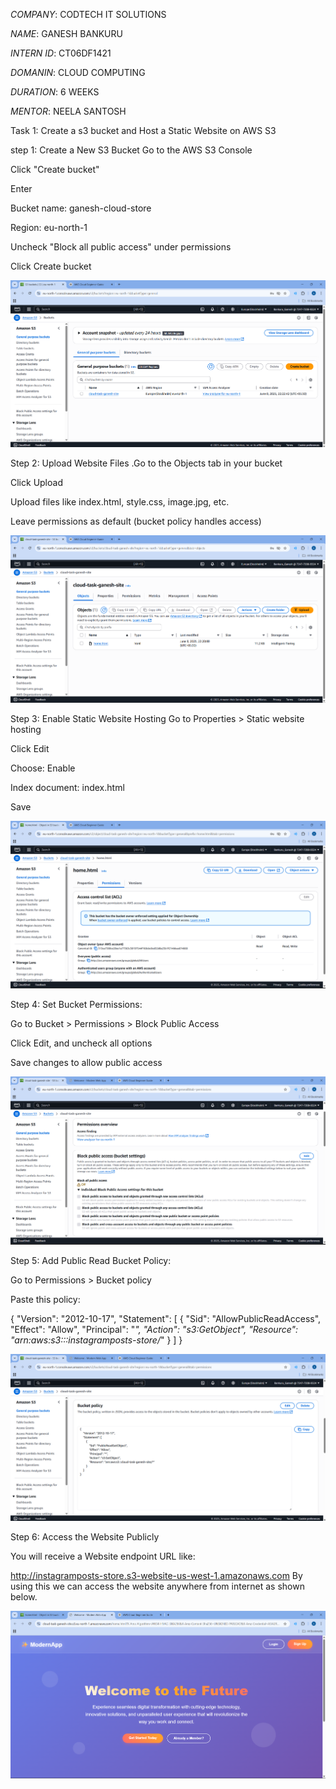 *COMPANY*: CODTECH IT SOLUTIONS

*NAME*: GANESH BANKURU

*INTERN ID*: CT06DF1421

*DOMANIN*: CLOUD COMPUTING

*DURATION*: 6 WEEKS

*MENTOR*: NEELA SANTOSH

Task 1: Create a s3 bucket and Host a Static Website on AWS S3

step 1: Create a New S3 Bucket Go to the AWS S3 Console

Click "Create bucket"

Enter

Bucket name: ganesh-cloud-store

Region: eu-north-1

Uncheck "Block all public access" under permissions

Click Create bucket


![image1](images/task11.png)


Step 2: Upload Website Files .Go to the Objects tab in your bucket

Click Upload

Upload files like index.html, style.css, image.jpg, etc.

Leave permissions as default (bucket policy handles access)


![image2](images/task12.png)


Step 3: Enable Static Website Hosting
Go to Properties > Static website hosting

Click Edit

Choose: Enable

Index document: index.html

Save


![image3](images/task13.png)


Step 4: Set Bucket Permissions:

Go to Bucket > Permissions > Block Public Access

Click Edit, and uncheck all options

Save changes to allow public access


![image4](images/task14.png)


Step 5: Add Public Read Bucket Policy:

Go to Permissions > Bucket policy

Paste this policy:

{
  "Version": "2012-10-17",
  "Statement": [
    {
      "Sid": "AllowPublicReadAccess",
      "Effect": "Allow",
      "Principal": "*",
      "Action": "s3:GetObject",
      "Resource": "arn:aws:s3:::instagramposts-store/*"
    }
  ]
}


![image5](images/task15.png)


Step 6: Access the Website Publicly

You will receive a Website endpoint URL like:

http://instagramposts-store.s3-website-us-west-1.amazonaws.com
By using this we can access the website anywhere from internet as shown below.

![image6](images/task16.png)



